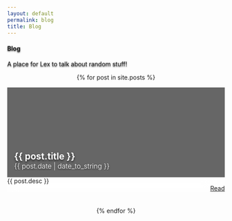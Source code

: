 ```yaml
---
layout: default
permalink: blog
title: Blog
---
```


<!-- HTML Wizardy -->

<!-- Styles for the MDL Card, Auto-break if two box in one column, etc... -->
<!-- Colapse in editor if too clunky -->

<style>
/* Prone to breaking, only modify if explicitly needed  -lex */
/* Overall Blog Grid Layout */
.row {
  display: flex;
  flex-direction: row;
  flex-wrap: wrap;
  justify-content: center;
  gap: 15px;
}

/* Base Card Styles */
.mdl-card {
  background-color: rgba(255,255,255,0.62) !important;
  backdrop-filter: blur(23px);
  margin-bottom: 20px;
}

/* Individual Card Sizing within Grid */
.demo-card-wide {
  width: auto; /* Resets fixed width, managed by flex-basis below */
  flex: 0 0 calc(50% - 10px);
  max-width: 612px;
}

/* Card Header/Title Area */
.mdl-card__title {
  height: 176px;
  color: #fff;
  background-size: cover;
  background-position: center;
  display: flex;
  flex-direction: column;
  justify-content: flex-end;
  align-items: flex-start;
  padding: 16px;
  position: relative;
  overflow: hidden;
}

/* Image Darkening Overlay */
.mdl-card__title::before {
  content: '';
  position: absolute;
  top: 0;
  left: 0;
  width: 100%;
  height: 100%;
  background-color: rgba(0, 0, 0, 0.6);
  backdrop-filter:blur(3px);
  z-index: 1;
}

/* Inner Text Container Positioning within Title Area */
.mdl-card__title > div {
    width: 100%;
    position: relative;
    z-index: 2;
}

/* Card Text Elements (Shared Styles for Title and Subtitle) */
.mdl-card__title-text,
.mdl-card__subtitle-text {
  text-shadow:
    0 4px 4px rgba(0,0,0,0.4),
    0 1px 5px rgba(0,0,0,0.3);
  position: relative;
  z-index: 2;
}

/* Subtitle (Date) Specific Text Styling */
.mdl-card__subtitle-text {
  -webkit-align-self:flex-end;
  -ms-flex-item-align:end;
  align-self:flex-end;
  word-break: break-all;
  overflow-wrap: break-word;
  color:inherit;
  display:block;
  display:-webkit-flex;
  display:-ms-flexbox;
  display:flex;
  font-size:16px;
  font-weight:300;
  line-height:normal;
  overflow:hidden;
  -webkit-transform-origin:149px 48px;
  transform-origin:149px 48px;
  margin:0;
}

/* Main Title Text (H2) Specific Styling */
.demo-card-wide .mdl-card__title-text {
  margin-bottom: 0px;
}

/* Card Menu Styling */
.demo-card-wide > .mdl-card__menu {
  color: #fff;
}

/* Responsive Adjustments */
@media (max-width: 1100px) {
  .demo-card-wide {
    flex: 0 0 100%;
    max-width: 512px;
  }
}
#a {
text-shadow:
    0 2px 2px rgba(0,0,0,0.4),
    0 1px 4px rgba(0,0,0,0.3);
}
</style>
<div id="a">
<h4>Blog</h4>
<p>A place for Lex to talk about random stuff!</p>
</div>

<!-- MDL Card -->
<div class="box row" id="some">
{% for post in site.posts %} <!-- get all posts in the _posts directory -->
  <div class="demo-card-wide mdl-card mdl-shadow--2dp">
    <div class="mdl-card__title" style="background-image: url('{{ post.image }}');"> <!-- set the banner image to the post's thumb.png -->
      <div>
      <h2 class="mdl-card__title-text" style="text-align:left!important;">{{ post.title }}</h2> <!-- set the post title as the title text -->
      <p class="mdl-card__subtitle-text">{{ post.date | date_to_string }}</p> <!-- same thing but for the date, convert to DD MMM YYYY -->
      </div>
    </div>
    <div class="mdl-card__supporting-text" style="text-align: left !important;">
      {{ post.desc }} <!-- set the post's description to supporting text -->
    </div>
    <div class="mdl-card__actions mdl-card--border" style="float: right !important; position:relative !important;">
      <a class="mdl-button mdl-button--accent mdl-js-button mdl-js-ripple-effect" style="float: right !important; position:relative !important;" href="{{ post.url }}"> <!-- set the mdl button link to the post's url -->
        Read
      </a>
    </div>
  </div>
{% endfor %} <!-- self explanatory-->
</div>